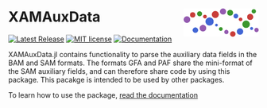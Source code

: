 # <img src="./sticker.svg" width="30%" align="right" /> XAMAuxData

[![Latest Release](https://img.shields.io/github/release/BioJulia/XAMAuxData.jl.svg)](https://github.com/BioJulia/XAMAuxData.jl/releases/latest)
[![MIT license](https://img.shields.io/badge/license-MIT-green.svg)](https://github.com/BioJulia/XAMAuxData.jl/blob/master/LICENSE)
[![Documentation](https://img.shields.io/badge/docs-stable-blue.svg)](https://biojulia.github.io/XAMAuxData.jl/stable)

XAMAuxData.jl contains functionality to parse the auxiliary data fields in the BAM and SAM formats.
The formats GFA and PAF share the mini-format of the SAM auxiliary fields, and can therefore share code by using this package.
This pacakge is intended to be used by other packages.

To learn how to use the package, [read the documentation](https://biojulia.github.io/XAMAuxData.jl/stable/)
